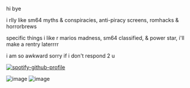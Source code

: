 hi bye

i rlly like sm64 myths & conspiracies, anti-piracy screens, romhacks & horrorbrews

specific things i like r marios madness, sm64 classified, & power star, i'll make a rentry laterrrr

i am so awkward sorry if i don't respond 2 u

[![spotify-github-profile](https://spotify-github-profile.kittinanx.com/api/view?uid=31ccuakfop2nbrlfgknd5fracn3i&cover_image=true&theme=natemoo-re&show_offline=false&background_color=121212&interchange=true&bar_color=fbfbfb&bar_color_cover=false)](https://github.com/kittinan/spotify-github-profile)



![image](https://github.com/user-attachments/assets/25343c41-09ec-45b6-a9c0-576015c47883)
![image](https://github.com/user-attachments/assets/c91c2e4d-6aa0-49d4-91ae-9f8022e6936a)
